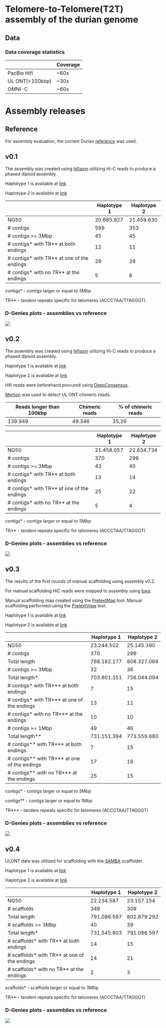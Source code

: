 # Telomere-to-Telomere(T2T) assembly of the durian genome


## Data


### Data coverage statistics
||Coverage|
|-|-|
|PacBio Hifi|~60x|
|UL ONT(>100kbp)|~30x|
|OMNI-C|~60x|

 
 
# Assembly  releases 
## Reference
For assembly evaluation, the current Durian [reference](https://www.nature.com/articles/ng.3972) was used.


## v0.1

The assembly was created using [hifiasm](https://github.com/chhylp123/hifiasm) utilizing Hi-C reads to produce a phased diploid assembly.

Haplotype 1 is available at [link](https://durianreferencelbcb.s3.eu-central-1.amazonaws.com/durian.hifiasm.hic.ulont100.asm.hic.hap1.p_ctg.fa)

Haplotype 2 is available at [link](https://durianreferencelbcb.s3.eu-central-1.amazonaws.com/durian.hifiasm.hic.ulont100.asm.hic.hap2.p_ctg.fa)
 
 
| | Haplotype 1 | Haplotype 2 |
|--------|---------|--------|
| NG50 | 20.685.927 | 21.459.630 |
| # contigs | 599 | 353 |
| # contigs >= 3Mbp | 45 | 45 |
| # contigs* with TR** at both endings | 12 | 11 |
| # contigs* with TR** at one of the endings | 28 | 28 |
| # contigs* with no TR** at the endings | 5 | 6 |

contigs* - contigs larger or equal to 3Mbp

TR** - tandem repeats specific for telomeres (ACCCTAA/TTAGGGT)

### D-Genies plots - assemblies vs reference
![](https://github.com/lbcb-sci/T2T-assemblies/blob/main/data/v0.1-assembly-to-reference.png)
 
## v0.2

The assembly was created using [hifiasm](https://github.com/chhylp123/hifiasm) utilizing Hi-C reads to produce a phased diploid assembly.

Haplotype 1 is available at [link](https://durianreferencelbcb.s3.eu-central-1.amazonaws.com/hifiasm_err_corr_100k_nochim.asm.hic.hap1.p_ctg.fa)

Haplotype 2 is available at [link](https://durianreferencelbcb.s3.eu-central-1.amazonaws.com/hifiasm_err_corr_100k_nochim.asm.hic.hap2.p_ctg.fa)

Hifi reads were beforehand procured using [DeepConsensus](https://github.com/google/deepconsensus).

[Merlion](https://github.com/lbcb-sci/merlion) was used to detect UL ONT chimeric reads.


|Reads longer than 100kbp| Chimeric reads | % of chimeric reads |
|------------------------|----------------|---------------------|
|139.949|49.346|35,26|
 
 
| | Haplotype 1 | Haplotype 2 |
|--------|---------|--------|     
| NG50 | 21.458.057 | 22.634.734 |
| # contigs | 370 | 299 |
| # contigs >= 3Mbp | 43 | 40 |
| # contigs* with TR** at both endings | 13 | 14 |
| # contigs* with TR** at one of the endings | 25 | 22 |
| # contigs* with no TR** at the endings | 5 | 4 |

contigs* - contigs larger or equal to 3Mbp

TR** - tandem repeats specific for telomeres (ACCCTAA/TTAGGGT)


### D-Genies plots - assemblies vs reference
![](https://github.com/lbcb-sci/T2T-assemblies/blob/main/data/v0.2-assembly-to-reference.png)

## v0.3

The results of the first rounds of manual scaffolding using assembly v0.2. 

For manual scaffolding HiC reads were mapped to assembly using [bwa](https://github.com/lh3/bwa). 

Manual scaffolding map created using the [PretextMap](https://github.com/wtsi-hpag/PretextMap) tool. Manual scaffolding performed using the [PretextView](https://github.com/wtsi-hpag/PretextView) tool.

Haplotype 1 is available at [link](https://durianreferencelbcb.s3.eu-central-1.amazonaws.com/hap1.scaffolds.fasta)

Haplotype 2 is available at [link](https://durianreferencelbcb.s3.eu-central-1.amazonaws.com/hap2.scaffolds.fasta)
 
 
| | Haplotype 1 | Haplotype 2 |
|--------|---------|--------|     
| NG50 | 23.244.502 | 25.145.390 |
| # contigs | 370 | 299 |
| Total length | 788.182.177 | 808.327.069 |
| # contigs >= 3Mbp | 32 | 36 |
| Total length* | 703.801.351 | 756.044.094 |
| # contigs* with TR*** at both endings | 7 | 15 |
| # contigs* with TR*** at one of the endings | 13 | 11 |
| # contigs* with no TR*** at the endings | 10 | 10 |
| # contigs >= 1Mbp | 49 | 46 |
| Total length** | 731.151.394  | 773.559.680 |
| # contigs** with TR*** at both endings | 7 | 15 |
| # contigs** with TR*** at one of the endings | 17 | 16 |
| # contigs** with no TR*** at the endings | 25 | 15 |

contigs* - contigs larger or equal to 3Mbp

contigs** - contigs larger or equal to 1Mbp

TR*** - tandem repeats specific for telomeres (ACCCTAA/TTAGGGT)


### D-Genies plots - assemblies vs reference

![](https://github.com/lbcb-sci/T2T-assemblies/blob/main/data/v0.3-durian-assembly-to_reference.png)

## v0.4

ULONT data was utilized for scaffolding with the [SAMBA](https://github.com/alekseyzimin/masurca) scaffolder.

Haplotype 1 is available at [link](https://ferhr-my.sharepoint.com/:u:/g/personal/ftomas_fer_hr/Eaywgjh-HOJBmwC1HNWZWKcBHl3NdZdrskR4R8hSadFOsA?e=K54txv)

Haplotype 2 is available at [link](https://ferhr-my.sharepoint.com/:u:/g/personal/ftomas_fer_hr/Ee1cKlTiCKxIrwqu79AjYL0BAOvHtsb1af9VzJc-i_GWDQ?e=1VSznl)

 
| | Haplotype 1 | Haplotype 2 |
|--------|---------|--------|     
| NG50 | 22.234.587 | 23.157.154 |
| # scaffolds | 349 | 309 |
| Total length | 791.086.597 | 802.879.292 |
| # scaffolds >= 3Mbp | 40 | 39 |
| Total length* | 731.545.803 | 791.086.597 |
| # scaffolds* with TR** at both endings | 14 | 15 |
| # scaffolds* with TR** at one of the endings | 24 | 21 |
| # scaffolds* with no TR** at the endings | 2 | 3 |

scaffolds* - scaffolds larger or equal to 3Mbp

TR** - tandem repeats specific for telomeres (ACCCTAA/TTAGGGT)


### D-Genies plots - assemblies vs reference
![](https://github.com/lbcb-sci/T2T-assemblies/blob/main/data/v0.4-durian-assembly-to_reference.png)
